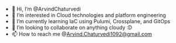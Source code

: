 - 👋 Hi, I’m @ArvindChaturvedi
- 👀 I’m interested in Cloud technologies and platform engineering
- 🌱 I’m currently learning IaC using Pulumi, Crossplane, and GitOps
- 💞️ I’m looking to collaborate on anything cloudy :D
- 📫 How to reach me @Arvind.Chaturvedi1092@gmail.com

<!---
ArvindChaturvedi/ArvindChaturvedi is a ✨ special ✨ repository because its `README.md` (this file) appears on your GitHub profile.
You can click the Preview link to take a look at your changes.
--->
